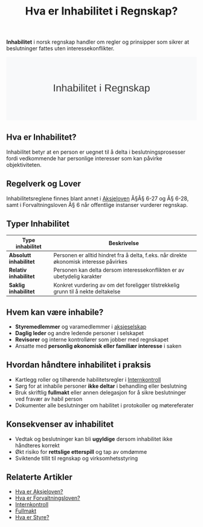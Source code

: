 ﻿---
title: "Hva er Inhabilitet i Regnskap?"
meta_title: "Hva er Inhabilitet i Regnskap?"
meta_description: '**Inhabilitet** i norsk regnskap handler om regler og prinsipper som sikrer at beslutninger fattes uten interessekonflikter.'
slug: inhabilitet
type: blog
layout: pages/single
---

**Inhabilitet** i norsk regnskap handler om regler og prinsipper som sikrer at beslutninger fattes uten interessekonflikter.

![Illustrasjon som viser konseptet inhabilitet](inhabilitet-image.svg)

## Hva er Inhabilitet?

Inhabilitet betyr at en person er uegnet til å delta i beslutningsprosesser fordi vedkommende har personlige interesser som kan påvirke objektiviteten.

## Regelverk og Lover

Inhabilitetsreglene finnes blant annet i [Aksjeloven](/blogs/regnskap/hva-er-aksjeloven "Hva er Aksjeloven?") Â§Â§ 6-27 og Â§ 6-28, samt i Forvaltningsloven Â§ 6 når offentlige instanser vurderer regnskap.

## Typer Inhabilitet

| **Type inhabilitet**     | **Beskrivelse**                                                                          |
|--------------------------|------------------------------------------------------------------------------------------|
| **Absolutt inhabilitet** | Personen er alltid hindret fra å delta, f.eks. når direkte økonomisk interesse påvirkes  |
| **Relativ inhabilitet**  | Personen kan delta dersom interessekonflikten er av ubetydelig karakter                  |
| **Saklig inhabilitet**   | Konkret vurdering av om det foreligger tilstrekkelig grunn til å nekte deltakelse        |

## Hvem kan være inhabile?

* **Styremedlemmer** og varamedlemmer i [aksjeselskap](/blogs/regnskap/hva-er-et-aksjeselskap "Hva er et Aksjeselskap?")
* **Daglig leder** og andre ledende personer i selskapet
* **Revisorer** og interne kontrollører som jobber med regnskapet
* Ansatte med **personlig økonomisk eller familiær interesse** i saken

## Hvordan håndtere inhabilitet i praksis

* Kartlegg roller og tilhørende habilitetsregler i [Internkontroll](/blogs/regnskap/hva-er-internkontroll "Hva er Internkontroll?")
* Sørg for at inhabile personer **ikke deltar** i behandling eller beslutning
* Bruk skriftlig **fullmakt** eller annen delegasjon for å sikre beslutninger ved fravær av habil person
* Dokumenter alle beslutninger om habilitet i protokoller og møtereferater

## Konsekvenser av inhabilitet

* Vedtak og beslutninger kan bli **ugyldige** dersom inhabilitet ikke håndteres korrekt
* Økt risiko for **rettslige etterspill** og tap av omdømme
* Sviktende tillit til regnskap og virksomhetsstyring

## Relaterte Artikler

* [Hva er Aksjeloven?](/blogs/regnskap/hva-er-aksjeloven "Hva er Aksjeloven?")
* [Hva er Forvaltningsloven?](/blogs/regnskap/hva-er-forvaltningsloven "Hva er Forvaltningsloven?")
* [Internkontroll](/blogs/regnskap/hva-er-internkontroll "Hva er Internkontroll?")
* [Fullmakt](/blogs/regnskap/fullmakt "Fullmakt")
* [Hva er Styre?](/blogs/regnskap/hva-er-styre "Hva er Styre? Organisering og Roller i Selskaper")











